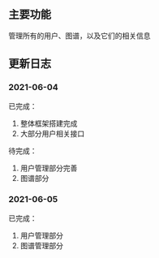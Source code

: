 ## 主要功能

管理所有的用户、图谱，以及它们的相关信息



## 更新日志

### 2021-06-04

已完成：

1. 整体框架搭建完成
2. 大部分用户相关接口

待完成：

1. 用户管理部分完善
2. 图谱部分

### 2021-06-05

已完成：

1. 用户管理部分
2. 图谱管理部分


